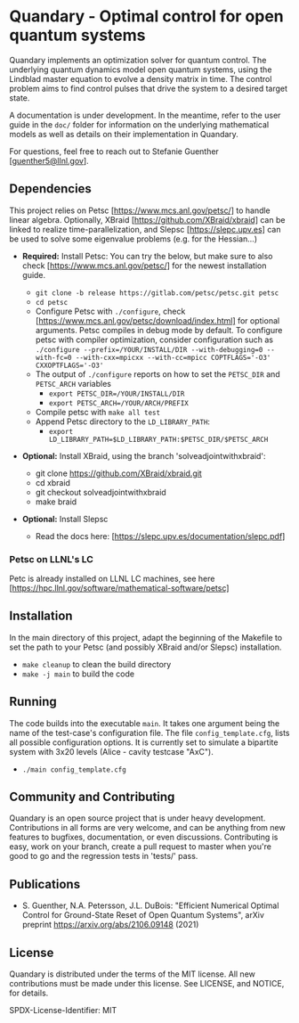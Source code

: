 # Quandary - Optimal control for open quantum systems
Quandary implements an optimization solver for quantum control. The underlying quantum dynamics model open quantum systems, using the Lindblad master equation to evolve a density matrix in time. The control problem aims to find control pulses that drive the system to a desired target state.

A documentation is under development. In the meantime, refer to the user guide in the `doc/` folder for information on the underlying mathematical models as well as details on their implementation in Quandary. 

For questions, feel free to reach out to Stefanie Guenther [guenther5@llnl.gov].

## Dependencies
This project relies on Petsc [https://www.mcs.anl.gov/petsc/] to handle linear algebra. Optionally, XBraid [https://github.com/XBraid/xbraid] can be linked to realize time-parallelization, and Slepsc [https://slepc.upv.es] can be used to solve some eigenvalue problems (e.g. for the Hessian...)
* **Required:** Install Petsc:
    You can try the below, but make sure to also check [https://www.mcs.anl.gov/petsc/] for the newest installation guide. 
    * `git clone -b release https://gitlab.com/petsc/petsc.git petsc`
    * `cd petsc`
    * Configure Petsc with `./configure`, check [https://www.mcs.anl.gov/petsc/download/index.html] for optional arguments. Petsc compiles in debug mode by default. To configure petsc with compiler optimization, consider configuration such as
        `./configure --prefix=/YOUR/INSTALL/DIR --with-debugging=0 --with-fc=0 --with-cxx=mpicxx --with-cc=mpicc COPTFLAGS='-O3' CXXOPTFLAGS='-O3'`
    * The output of `./configure` reports on how to set the `PETSC_DIR` and `PETSC_ARCH` variables
        * `export PETSC_DIR=/YOUR/INSTALL/DIR`
        * `export PETSC_ARCH=/YOUR/ARCH/PREFIX`
    * Compile petsc with `make all test`
    * Append Petsc directory to the `LD_LIBRARY_PATH`:
        * `export LD_LIBRARY_PATH=$LD_LIBRARY_PATH:$PETSC_DIR/$PETSC_ARCH`

* **Optional:** Install XBraid, using the branch 'solveadjointwithxbraid': 
    - git clone https://github.com/XBraid/xbraid.git
    - cd xbraid
    - git checkout solveadjointwithxbraid
    - make braid

* **Optional:** Install Slepsc
    * Read the docs here: [https://slepc.upv.es/documentation/slepc.pdf]
 
###  Petsc on LLNL's LC
Petc is already installed on LLNL LC machines, see here [https://hpc.llnl.gov/software/mathematical-software/petsc]

## Installation
In the main directory of this project, adapt the beginning of the Makefile to set the path to your Petsc (and possibly XBraid and/or Slepsc) installation.
* `make cleanup` to clean the build directory
* `make -j main` to build the code


## Running
The code builds into the executable `main`. It takes one argument being the name of the test-case's configuration file. The file `config_template.cfg`, lists all possible configuration options. It is currently set to simulate a bipartite system with 3x20 levels (Alice - cavity testcase "AxC"). 
* `./main config_template.cfg`


## Community and Contributing

Quandary is an open source project that is under heavy development. Contributions in all forms are very welcome, and can be anything from new features to bugfixes, documentation, or even discussions. Contributing is easy, work on your branch, create a pull request to master when you're good to go and the regression tests in 'tests/' pass.

## Publications
* S. Guenther, N.A. Petersson, J.L. DuBois: "Efficient Numerical Optimal Control for Ground-State Reset of Open Quantum Systems", arXiv preprint <https://arxiv.org/abs/2106.09148> (2021)

## License

Quandary is distributed under the terms of the MIT license. All new contributions must be made under this license. See LICENSE, and NOTICE, for details. 

SPDX-License-Identifier: MIT
